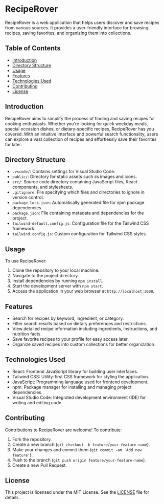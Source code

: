 # RecipeRover

RecipeRover is a web application that helps users discover and save recipes from various sources. It provides a user-friendly interface for browsing recipes, saving favorites, and organizing them into collections.

## Table of Contents

- [Introduction](#introduction)
- [Directory Structure](#directory-structure)
- [Usage](#usage)
- [Features](#features)
- [Technologies Used](#technologies-used)
- [Contributing](#contributing)
- [License](#license)

## Introduction

RecipeRover aims to simplify the process of finding and saving recipes for cooking enthusiasts. Whether you're looking for quick weekday meals, special occasion dishes, or dietary-specific recipes, RecipeRover has you covered. With an intuitive interface and powerful search functionality, users can explore a vast collection of recipes and effortlessly save their favorites for later.

## Directory Structure

- `.vscode/`: Contains settings for Visual Studio Code.
- `public/`: Directory for static assets such as images and icons.
- `src/`: Source code directory containing JavaScript files, React components, and stylesheets.
- `.gitignore`: File specifying which files and directories to ignore in version control.
- `package-lock.json`: Automatically generated file for npm package dependencies.
- `package.json`: File containing metadata and dependencies for the project.
- `tailwind-default.config.js`: Configuration file for the Tailwind CSS framework.
- `tailwind.config.js`: Custom configuration for Tailwind CSS styles.

## Usage

To use RecipeRover:

1. Clone the repository to your local machine.
2. Navigate to the project directory.
3. Install dependencies by running `npm install`.
4. Start the development server with `npm start`.
5. Access the application in your web browser at `http://localhost:3000`.

## Features

- Search for recipes by keyword, ingredient, or category.
- Filter search results based on dietary preferences and restrictions.
- View detailed recipe information including ingredients, instructions, and nutrition facts.
- Save favorite recipes to your profile for easy access later.
- Organize saved recipes into custom collections for better organization.

## Technologies Used

- React: Frontend JavaScript library for building user interfaces.
- Tailwind CSS: Utility-first CSS framework for styling the application.
- JavaScript: Programming language used for frontend development.
- npm: Package manager for installing and managing project dependencies.
- Visual Studio Code: Integrated development environment (IDE) for writing and editing code.

## Contributing

Contributions to RecipeRover are welcome! To contribute:

1. Fork the repository.
2. Create a new branch (`git checkout -b feature/your-feature-name`).
3. Make your changes and commit them (`git commit -am 'Add new feature'`).
4. Push to the branch (`git push origin feature/your-feature-name`).
5. Create a new Pull Request.

## License

This project is licensed under the MIT License. See the [LICENSE](LICENSE) file for details.
